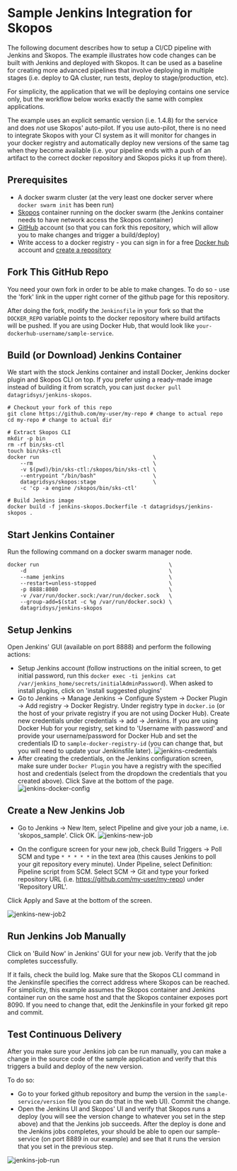 Sample Jenkins Integration for Skopos
===========================
The following document describes how to setup a CI/CD pipeline with Jenkins and Skopos. The example illustrates how code changes can be built with Jenkins and deployed with Skopos. It can be used as a baseline for creating more advanced pipelines that involve deploying in multiple stages (i.e. deploy to QA cluster, run tests, deploy to stage/production, etc).

For simplicity, the application that we will be deploying contains one service only, but the workflow below works exactly the same with complex applications.

The example uses an explicit semantic version (i.e. 1.4.8) for the service and does *not* use Skopos' auto-pilot. If you use auto-pilot, there is no need to integrate Skopos with your CI system as it will monitor for changes in your docker registry and automatically deploy new versions of the same tag when they become available (i.e. your pipeline ends with a push of an artifact to the correct docker repository and Skopos picks it up from there).


## Prerequisites
 * A docker swarm cluster (at the very least one docker server where `docker swarm init` has been run)
 * [Skopos](http://skopos-beta.datagridsys.com/README/) container running on the docker swarm (the Jenkins container needs to have network access the Skopos container)
 * [GitHub](https://github.com/) account (so that you can fork this repository, which will allow you to make changes and trigger a build/deploy)
 * Write access to a docker registry - you can sign in for a free [Docker hub](https://hub.docker.com/) account and [create a repository](https://hub.docker.com/add/repository/)


## Fork This GitHub Repo

You need your own fork in order to be able to make changes. To do so - use the 'fork' link in the upper right corner of the github page for this repository.

After doing the fork, modify the `Jenkinsfile` in your fork so that the `DOCKER_REPO` variable points to the docker repository where build artifacts will be pushed. If you are using Docker Hub, that would look like `your-dockerhub-username/sample-service`.


## Build (or Download) Jenkins Container

We start with the stock Jenkins container and install Docker, Jenkins docker plugin and Skopos CLI on top. If you prefer using a ready-made image instead of building it from scratch, you can just `docker pull datagridsys/jenkins-skopos`.

```
# Checkout your fork of this repo
git clone https://github.com/my-user/my-repo # change to actual repo
cd my-repo # change to actual dir

# Extract Skopos CLI
mkdir -p bin
rm -rf bin/sks-ctl
touch bin/sks-ctl
docker run                                    \
    --rm                                      \
    -v $(pwd)/bin/sks-ctl:/skopos/bin/sks-ctl \
    --entrypoint "/bin/bash"                  \
    datagridsys/skopos:stage                  \
    -c 'cp -a engine /skopos/bin/sks-ctl'

# Build Jenkins image
docker build -f jenkins-skopos.Dockerfile -t datagridsys/jenkins-skopos .
```


## Start Jenkins Container
Run the following command on a docker swarm manager node.

```
docker run                                         \
    -d                                             \
    --name jenkins                                 \
    --restart=unless-stopped                       \
    -p 8888:8080                                   \
    -v /var/run/docker.sock:/var/run/docker.sock   \
    --group-add=$(stat -c %g /var/run/docker.sock) \
    datagridsys/jenkins-skopos
```

## Setup Jenkins

Open Jenkins' GUI (available on port 8888) and perform the following actions:

 * Setup Jenkins account (follow instructions on the initial screen, to get initial password, run this `docker exec -ti jenkins cat /var/jenkins_home/secrets/initialAdminPassword`). When asked to install plugins, click on 'install suggested plugins'
 * Go to Jenkins -> Manage Jenkins -> Configure System -> Docker Plugin -> Add registry -> Docker Registry. Under registry type in `docker.io` (or the host of your private registry if you are not using Docker Hub). Create new credentials under credentials -> add -> Jenkins. If you are using Docker Hub for your registry, set kind to 'Username with password' and provide your username/password for Docker Hub and set the credentials ID to `sample-docker-registry-id` (you can change that, but you will need to update your Jenkinsfile later).
![jenkins-credentials](img/jenkins-credentials.png)
  * After creating the credentials, on the Jenkins configuration screen, make sure under `Docker Plugin` you have a registry with the specified host and credentials (select from the dropdown the credentials that you created above). Click Save at the bottom of the page.
![jenkins-docker-config](img/jenkins-docker-config.png)

## Create a New Jenkins Job

 * Go to Jenkins -> New Item, select Pipeline and give your job a name, i.e. 'skopos_sample'. Click OK.
![jenkins-new-job](img/jenkins-new-job.png)

 * On the configure screen for your new job, check Build Triggers -> Poll SCM and type `* * * * *` in the text area (this causes Jenkins to poll your git repository every minute). Under Pipeline, select Definition: Pipeline script from SCM. Select SCM -> Git and type your forked repository URL (i.e. https://github.com/my-user/my-repo) under 'Repository URL'.

Click Apply and Save at the bottom of the screen.

![jenkins-new-job2](img/jenkins-new-job2.png)

## Run Jenkins Job Manually

Click on 'Build Now' in Jenkins' GUI for your new job. Verify that the job completes successfully.

If it fails, check the build log. Make sure that the Skopos CLI command in the Jenkinsfile specifies the correct address where Skopos can be reached. For simplicity, this example assumes the Skopos container and Jenkins container run on the same host and that the Skopos container exposes port 8090. If you need to change that, edit the Jenkinsfile in your forked git repo and commit.


## Test Continuous Delivery

After you make sure your Jenkins job can be run manually, you can make a change in the source code of the sample application and verify that this triggers a build and deploy of the new version.

To do so:
 * Go to your forked github repository and bump the version in the `sample-service/version` file (you can do that in the web UI). Commit the change.
 * Open the Jenkins UI and Skopos' UI and verify that Skopos runs a deploy (you will see the version change to whatever you set in the step above) and that the Jenkins job succeeds. After the deploy is done and the Jenkins jobs completes, your should be able to open our sample-service (on port 8889 in our example) and see that it runs the version that you set in the previous step.

![jenkins-job-run](img/jenkins-job-run.png)


